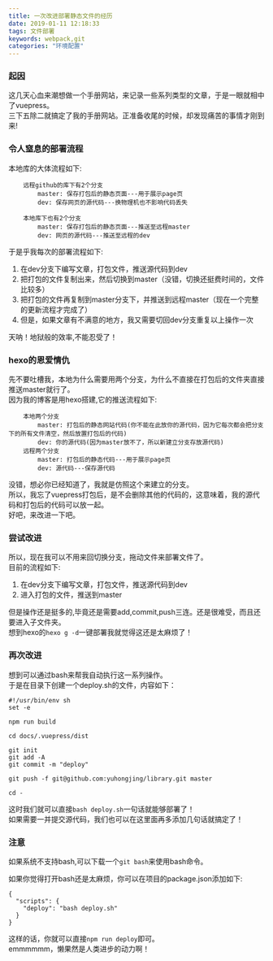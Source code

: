 ```yaml
---
title: 一次改进部署静态文件的经历
date: 2019-01-11 12:18:33
tags: 文件部署
keywords: webpack,git
categories: "环境配置"
---
```

### 起因
这几天心血来潮想做一个手册网站，来记录一些系列类型的文章，于是一眼就相中了vuepress。  
三下五除二就搞定了我的手册网站。正准备收尾的时候，却发现痛苦的事情才刚到来!
<!--more-->
### 令人窒息的部署流程
本地库的大体流程如下:
```
    远程github的库下有2个分支
        master: 保存打包后的静态页面---用于展示page页
        dev: 保存网页的源代码---换物理机也不影响代码丢失

    本地库下也有2个分支
        master: 保存打包后的静态页面---推送至远程master
        dev: 网页的源代码---推送至远程的dev
```
于是乎我每次的部署流程如下:
1. 在dev分支下编写文章，打包文件，推送源代码到dev
2. 把打包的文件复制出来，然后切换到master（没错，切换还挺费时间的，文件比较多）
3. 把打包的文件再复制到master分支下，并推送到远程master（现在一个完整的更新流程才完成了）
4. 但是，如果文章有不满意的地方，我又需要切回dev分支重复以上操作一次

天呐！地狱般的效率,不能忍受了！
### hexo的恩爱情仇
先不要吐槽我，本地为什么需要用两个分支，为什么不直接在打包后的文件夹直接推送master就行了。  
因为我的博客是用hexo搭建,它的推送流程如下:
```
    本地两个分支
        master: 打包后的静态网站代码(你不能在此放你的源代码，因为它每次都会把分支下的所有文件清空，然后放置打包后的代码)
        dev: 你的源代码(因为master放不了，所以新建立分支存放源代码)
    远程两个分支
        master: 打包后的静态代码---用于展示page页 
        dev: 源代码---保存源代码
```
没错，想必你已经知道了，我就是仿照这个来建立的分支。  
所以，我忘了vuepress打包后，是不会删除其他的代码的，这意味着，我的源代码和打包后的代码可以放一起。  
好吧，来改进一下吧。
### 尝试改进
所以，现在我可以不用来回切换分支，拖动文件来部署文件了。  
目前的流程如下:
1. 在dev分支下编写文章，打包文件，推送源代码到dev
2. 进入打包的文件，推送到master

但是操作还是挺多的,毕竟还是需要add,commit,push三连。还是很难受，而且还要进入子文件夹。  
想到hexo的`hexo g -d`一键部署我就觉得这还是太麻烦了！  
### 再次改进
想到可以通过bash来帮我自动执行这一系列操作。   
于是在目录下创建一个deploy.sh的文件，内容如下：
```
#!/usr/bin/env sh
set -e

npm run build

cd docs/.vuepress/dist

git init
git add -A
git commit -m "deploy"

git push -f git@github.com:yuhongjing/library.git master

cd -
```
这时我们就可以直接`bash deploy.sh`一句话就能够部署了！  
如果需要一并提交源代码，我们也可以在这里面再多添加几句话就搞定了！  
### 注意
如果系统不支持bash,可以下载一个`git bash`来使用bash命令。  

如果你觉得打开bash还是太麻烦，你可以在项目的package.json添加如下:
```
{
  "scripts": {
    "deploy": "bash deploy.sh"
  }
}
```
这样的话，你就可以直接`npm run deploy`即可。  
emmmmmm，懒果然是人类进步的动力啊！